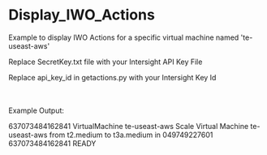 # Display_IWO_Actions
Example to display IWO Actions for a specific virtual machine named 'te-useast-aws'


Replace SecretKey.txt file with your Intersight API Key File


Replace api_key_id in getactions.py with your Intersight Key Id

<br><br>
Example Output:


637073484162841 VirtualMachine te-useast-aws Scale Virtual Machine te-useast-aws from t2.medium to t3a.medium in 049749227601 637073484162841 READY
